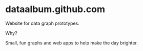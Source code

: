 dataalbum.github.com
====================

Website for data graph prototypes.

Why?

Small, fun graphs and web apps to help make the day brighter.
